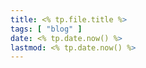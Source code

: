 ```yaml
---
title: <% tp.file.title %>
tags: [ "blog" ]
date: <% tp.date.now() %>
lastmod: <% tp.date.now() %>
---
```

